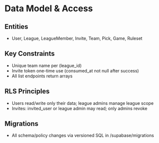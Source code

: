 # Data Model & Access

## Entities

- User, League, LeagueMember, Invite, Team, Pick, Game, Ruleset

## Key Constraints

- Unique team name per (league_id)
- Invite token one-time use (consumed_at not null after success)
- All list endpoints return arrays

## RLS Principles

- Users read/write only their data; league admins manage league scope
- Invites: invited_user or league admin may read; only admins revoke

## Migrations

- All schema/policy changes via versioned SQL in /supabase/migrations
